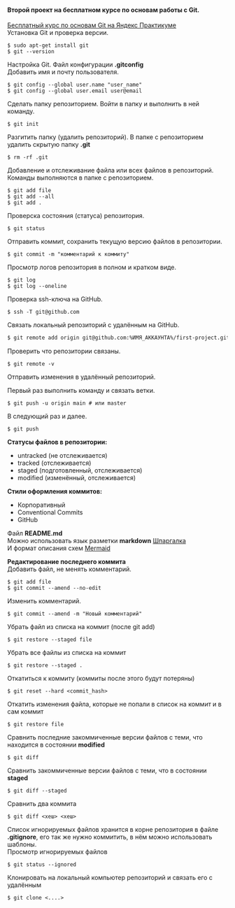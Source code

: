 #### **Второй проект** на бесплатном курсе по основам работы с **Git**.  
[Бесплатный курс по основам Git на Яндекс Практикуме](https://start.practicum.yandex/git-basics)<br>
Установка Git и проверка версии.

```
$ sudo apt-get install git
$ git --version
```

Настройка Git. Файл конфигурации **.gitconfig**<br>
Добавить имя и почту пользователя.

```
$ git config --global user.name "user_name"
$ git config --global user.email user@email
```

Сделать папку репозиторием. Войти в папку и выполнить в ней команду.

```
$ git init
```

Разгитить папку (удалить репозиторий). В папке с репозиторием удалить скрытую папку **.git**

```
$ rm -rf .git
```

Добавление и отслеживание файла или всех файлов в репозиторий. Команды выполняются в папке с репозиторием.

```
$ git add file
$ git add --all
$ git add .
```

Проверска состояния (статуса) репозитория.

```
$ git status
```

Отправить коммит, сохранить текущую версию файлов в репозитории.

```
$ git commit -m "комментарий к коммиту"
```

Просмотр логов репозитория в полном и кратком виде.

```
$ git log
$ git log --oneline
```

Проверка ssh-ключа на GitHub.

```
$ ssh -T git@github.com
```

Связать локальный репозиторий с удалённым на GitHub.

```bash
$ git remote add origin git@github.com:%ИМЯ_АККАУНТА%/first-project.git
```

Проверить что репозитории связаны.

```
$ git remote -v
```

Отправить изменения в удалённый репозиторий.

Первый раз выполнить команду и связать ветки.

```
$ git push -u origin main # или master
```

В следующий раз и далее.

```
$ git push
```

**Статусы файлов в репозитории:**
- untracked (не отслеживается)
- tracked (отслеживается)
- staged (подготовленный, отслеживается)
- modified (изменённый, отслеживается)

**Стили оформления коммитов:**
- Корпоративный
- Conventional Commits
- GitHub

Файл **README.md**<br>
Можно использовать язык разметки **markdown** [Шпаргалка](https://gist.github.com/fomvasss/8dd8cd7f88c67a4e3727f9d39224a84c)<br>
И формат описания схем [Mermaid](https://github.blog/developer-skills/github/include-diagrams-markdown-files-mermaid)

**Редактирование последнего коммита**<br>
Добавить файл, не менять комментарий.

```
$ git add file
$ git commit --amend --no-edit
```

Изменить комментарий.

```
$ git commit --amend -m "Новый комментарий"
```

Убрать файл из списка на коммит (после git add)

```
$ git restore --staged file
```

Убрать все файлы из списка на коммит

```
$ git restore --staged .
```

Откатиться к коммиту (коммиты после этого будут потеряны)

```
$ git reset --hard <commit_hash>
```

Откатить изменения файла, которые не попали в список на коммит и в сам коммит

```
$ git restore file
```

Сравнить последние закоммиченные версии файлов с теми, что находится в состоянии **modified**

```
$ git diff
```

Сравнить закоммиченные версии файлов с теми, что в состоянии **staged**

```
$ git diff --staged
```

Сравнить два коммита

```
$ git diff <хеш> <хеш>
```

Список игнорируемых файлов хранится в корне репозитория в файле **.gitignore**, его так же нужно коммитить, в нём можно использовать шаблоны.<br>
Просмотр игнорируемых файлов

```
$ git status --ignored
```

Клонировать на локальный компьютер репозиторий и связать его с удалённым

```
$ git clone <....>
```


